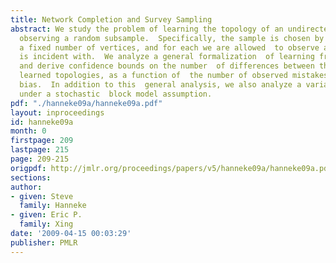 ```yaml
---
title: Network Completion and Survey Sampling
abstract: We study the problem of learning the topology of an undirected network  by
  observing a random subsample.  Specifically, the sample is chosen by  randomly selecting
  a fixed number of vertices, and for each we are allowed  to observe all edges it
  is incident with.  We analyze a general formalization  of learning from such samples,
  and derive confidence bounds on the number  of differences between the true and
  learned topologies, as a function of  the number of observed mistakes and the algorithm's
  bias.  In addition to this  general analysis, we also analyze a variant of the problem
  under a stochastic  block model assumption.
pdf: "./hanneke09a/hanneke09a.pdf"
layout: inproceedings
id: hanneke09a
month: 0
firstpage: 209
lastpage: 215
page: 209-215
origpdf: http://jmlr.org/proceedings/papers/v5/hanneke09a/hanneke09a.pdf
sections: 
author:
- given: Steve
  family: Hanneke
- given: Eric P.
  family: Xing
date: '2009-04-15 00:03:29'
publisher: PMLR
---
```

